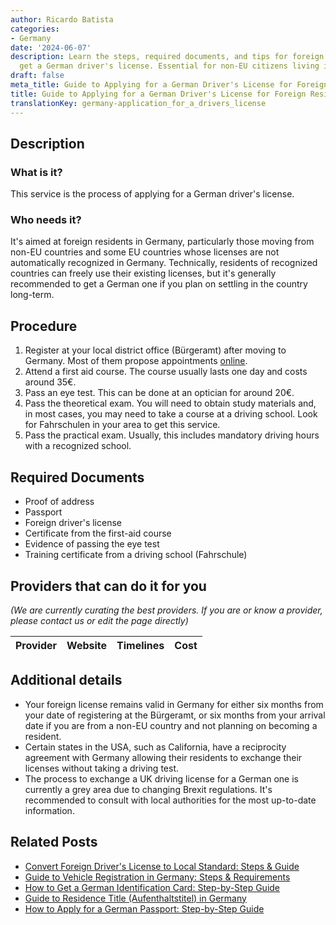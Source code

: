 ```yaml
---
author: Ricardo Batista
categories:
- Germany
date: '2024-06-07'
description: Learn the steps, required documents, and tips for foreign residents to
  get a German driver's license. Essential for non-EU citizens living in Germany.
draft: false
meta_title: Guide to Applying for a German Driver's License for Foreign Residents
title: Guide to Applying for a German Driver's License for Foreign Residents
translationKey: germany-application_for_a_drivers_license
---
```


## Description
### What is it?
This service is the process of applying for a German driver's license. 
### Who needs it?
It's aimed at foreign residents in Germany, particularly those moving from non-EU countries and some EU countries whose licenses are not automatically recognized in Germany. Technically, residents of recognized countries can freely use their existing licenses, but it's generally recommended to get a German one if you plan on settling in the country long-term.

## Procedure
1. Register at your local district office (Bürgeramt) after moving to Germany. Most of them propose appointments [online](https://service.berlin.de/dienstleistung/120686/).
2. Attend a first aid course. The course usually lasts one day and costs around 35€. 
3. Pass an eye test. This can be done at an optician for around 20€.
4. Pass the theoretical exam. You will need to obtain study materials and, in most cases, you may need to take a course at a driving school. Look for Fahrschulen in your area to get this service.
5. Pass the practical exam. Usually, this includes mandatory driving hours with a recognized school.

## Required Documents
- Proof of address
- Passport
- Foreign driver's license
- Certificate from the first-aid course
- Evidence of passing the eye test
- Training certificate from a driving school (Fahrschule)

## Providers that can do it for you

_(We are currently curating the best providers. If you are or know a provider, please contact us or edit the page directly)_

| Provider        |     Website     |     Timelines    |       Cost      |
| --------------- | --------------- |  :-------------: | :-------------: |

## Additional details
- Your foreign license remains valid in Germany for either six months from your date of registering at the Bürgeramt, or six months from your arrival date if you are from a non-EU country and not planning on becoming a resident.
- Certain states in the USA, such as California, have a reciprocity agreement with Germany allowing their residents to exchange their licenses without taking a driving test.
- The process to exchange a UK driving license for a German one is currently a grey area due to changing Brexit regulations. It's recommended to consult with local authorities for the most up-to-date information.


## Related Posts

- [Convert Foreign Driver's License to Local Standard: Steps & Guide](https://tramitit.com/guides/germany/conversion_of_a_foreign_drivers_license/)
- [Guide to Vehicle Registration in Germany: Steps & Requirements](https://tramitit.com/guides/germany/vehicle_registration/)
- [How to Get a German Identification Card: Step-by-Step Guide](https://tramitit.com/guides/germany/application_for_an_id_card/)
- [Guide to Residence Title (Aufenthaltstitel) in Germany](https://tramitit.com/guides/germany/application_for_a_residence_title/)
- [How to Apply for a German Passport: Step-by-Step Guide](https://tramitit.com/guides/germany/application_for_a_passport/)